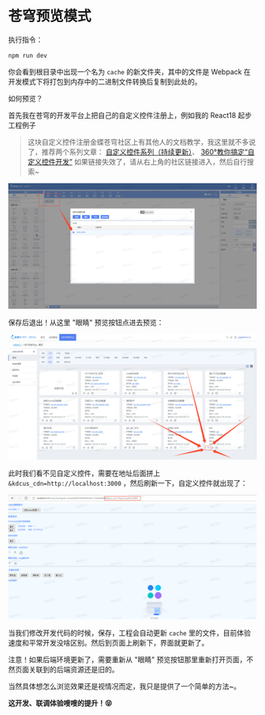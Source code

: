 # 苍穹预览模式

执行指令：

```bash
npm run dev
```

你会看到根目录中出现一个名为 `cache` 的新文件夹，其中的文件是 Webpack 在开发模式下将打包到内存中的二进制文件转换后复制到此处的。

如何预览？

首先我在苍穹的开发平台上把自己的自定义控件注册上，例如我的 React18 起步工程例子

> 这块自定义控件注册金蝶苍穹社区上有其他人的文档教学，我这里就不多说了，推荐两个系列文章：
> [自定义控件系列（持续更新）](https://vip.kingdee.com/article/150626162270913792?productLineId=29&lang=zh-CN)、
> [360°教你搞定“自定义控件开发”](https://vip.kingdee.com/article/315085275967999232?productLineId=29&isKnowledge=2&lang=zh-CN)
> 如果链接失效了，请从右上角的社区链接进入，然后自行搜索~

![例子](./images/1.png)

保存后退出！从这里 "眼睛" 预览按钮点进去预览：

![例子](./images/2.png)

此时我们看不见自定义控件，需要在地址后面拼上 `&kdcus_cdn=http://localhost:3000` ，然后刷新一下，自定义控件就出现了：

![例子](./images/3.png)

当我们修改开发代码的时候，保存，工程会自动更新 `cache` 里的文件，目前体验速度和平常开发没啥区别。然后到页面上刷新下，界面就更新了。

注意！如果后端环境更新了，需要重新从 "眼睛" 预览按钮那里重新打开页面，不然页面关联到的后端资源还是旧的。

当然具体想怎么浏览效果还是视情况而定，我只是提供了一个简单的方法~。

**这开发、联调体验嗖嗖的提升！😝**
